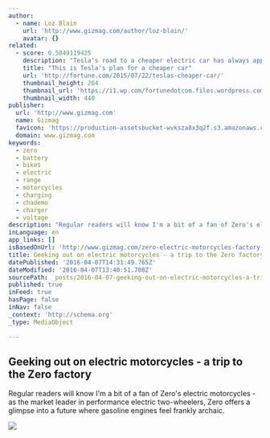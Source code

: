 ```yaml
---
author:
  - name: Loz Blain
    url: 'http://www.gizmag.com/author/loz-blain/'
    avatar: {}
related:
  - score: 0.5849119425
    description: "Tesla's road to a cheaper electric car has always appeared to lead straight to Reno, where the electric automaker is building a $5 billion gigafactory designed with enough capacity to reduce the per-kilowatt-hour cost of its lithium-ion battery packs by over 30% by the end of 2017."
    title: "This is Tesla's plan for a cheaper car"
    url: 'http://fortune.com/2015/07/22/teslas-cheaper-car/'
    thumbnail_height: 264
    thumbnail_url: 'https://i1.wp.com/fortunedotcom.files.wordpress.com/2015/05/470408048.jpg?fit=440%2C330&ssl=1'
    thumbnail_width: 440
publisher:
  url: 'http://www.gizmag.com'
  name: Gizmag
  favicon: 'https://production-assetsbucket-wvksza8x3q2f.s3.amazonaws.com/ico/favicon-gizmag.ico'
  domain: www.gizmag.com
keywords:
  - zero
  - battery
  - bikes
  - electric
  - range
  - motorcycles
  - charging
  - chademo
  - charger
  - voltage
description: "Regular readers will know I'm a bit of a fan of Zero's electric motorcycles - as the market leader in performance electric two-wheelers, Zero offers a glimpse into a future where gasoline engines feel frankly archaic."
inLanguage: en
app_links: []
isBasedOnUrl: 'http://www.gizmag.com/zero-electric-motorcycles-factory-2015/35865/'
title: Geeking out on electric motorcycles - a trip to the Zero factory
datePublished: '2016-04-07T14:31:49.765Z'
dateModified: '2016-04-07T13:40:51.708Z'
sourcePath: _posts/2016-04-07-geeking-out-on-electric-motorcycles-a-trip-to-the-zero-fac.md
published: true
inFeed: true
hasPage: false
inNav: false
_context: 'http://schema.org'
_type: MediaObject

---
```

<article style=""><h1>Geeking out on electric motorcycles - a trip to the Zero factory</h1><p>Regular readers will know I'm a bit of a fan of Zero's electric motorcycles - as the market leader in performance electric two-wheelers, Zero offers a glimpse into a future where gasoline engines feel frankly archaic.</p><img src="http://img.gizmag.com/zero-motorcycles-2015-full-range-review-44.jpg?auto=format%2Ccompress&amp;ch=Width%2CDPR&amp;crop=entropy&amp;fit=crop&amp;h=394&amp;q=60&amp;w=700&amp;s=d267d3db3c84c3bc69f4a2801f6359fc" /></article>